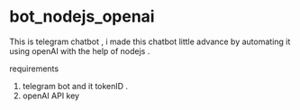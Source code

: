 # bot_nodejs_openai
This is telegram chatbot , i made this chatbot little advance by automating it using openAI with the help of nodejs . 

requirements
1. telegram bot and it tokenID .
2. openAI API key
